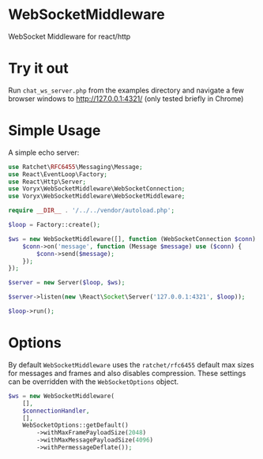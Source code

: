 # WebSocketMiddleware
WebSocket Middleware for react/http
# Try it out
Run `chat_ws_server.php` from the examples directory and navigate a few browser windows to http://127.0.0.1:4321/ (only tested briefly in Chrome)
# Simple Usage
A simple echo server:
```php
use Ratchet\RFC6455\Messaging\Message;
use React\EventLoop\Factory;
use React\Http\Server;
use Voryx\WebSocketMiddleware\WebSocketConnection;
use Voryx\WebSocketMiddleware\WebSocketMiddleware;

require __DIR__ . '/../../vendor/autoload.php';

$loop = Factory::create();

$ws = new WebSocketMiddleware([], function (WebSocketConnection $conn) {
    $conn->on('message', function (Message $message) use ($conn) {
        $conn->send($message);
    });
});

$server = new Server($loop, $ws);

$server->listen(new \React\Socket\Server('127.0.0.1:4321', $loop));

$loop->run();
```
# Options
By default `WebSocketMiddleware` uses the `ratchet/rfc6455` default max sizes for messages and frames and also disables compression.
These settings can be overridden with the `WebSocketOptions` object.
```php
$ws = new WebSocketMiddleware(
    [],
    $connectionHandler,
    [],
    WebSocketOptions::getDefault()
        ->withMaxFramePayloadSize(2048)
        ->withMaxMessagePayloadSize(4096)
        ->withPermessageDeflate());
``` 
